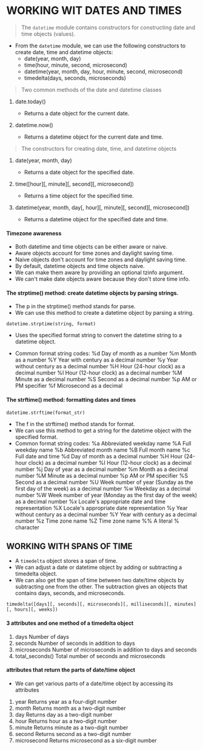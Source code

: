 # WORKING WIT DATES AND TIMES
> The `datetime` module contains constructors for constructing date and time objects (values).

- From the `datetime` module, we can use the following constructors to create date, time and datetime objects:
    - date(year, month, day)
    - time(hour, minute, second, microsecond)
    - datetime(year, month, day, hour, minute, second, microsecond)
    - timedelta(days, seconds, microseconds)


> Two common methods of the date and datetime classes

1. date.today()
    - Returns a date object for the current date.

2. datetime.now()
    - Returns a datetime object for the current date and time.


> The constructors for creating date, time, and datetime objects

1. date(year, month, day)
    - Returns a date object for the specified date.

2. time([hour][, minute][, second][, microsecond])
    - Returns a time object for the specified time.

3. datetime(year, month, day[, hour][, minute][, second][, microsecond])
    - Returns a datetime object for the specified date and time.


#### Timezone awareness
- Both datetime and time objects can be either aware or naive.
- Aware objects account for time zones and daylight saving time.
- Naive objects don't account for time zones and daylight saving time.
- By default, datetime objects and time objects naive.
- We can make them aware by providing an optional tzinfo argument.
- We can't make date objects aware because they don't store time info.


#### The strptime() method: create datetime objects by parsing strings.
- The p in the strptime() method stands for parse.
- We can use this method to create a datetime object by parsing a string.

```
datetime.strptime(string, format)
```

- Uses the specified format string to convert the datetime string to a datetime object.

- Common format string codes:
    %d  Day of month as a number
    %m  Month as a number
    %Y  Year with century as a decimal number
    %y  Year without century as a decimal number
    %H  Hour (24-hour clock) as a decimal number
    %I  Hour (12-hour clock) as a decimal number
    %M  Minute as a decimal number
    %S  Second as a decimal number
    %p  AM or PM specifier
    %f  Microsecond as a decimal


#### The strftime() method: formatting dates and times

```
datetime.strftime(format_str)
```
- The f in the strftime() method stands for format.
- We can use this method to get a string for the datetime object with the specified format.
- Common format string codes:
    %a  Abbreviated weekday name
    %A  Full weekday name
    %b  Abbreviated month name
    %B  Full month name
    %c  Full date and time
    %d  Day of month as a decimal number
    %H  Hour (24-hour clock) as a decimal number
    %I  Hour (12-hour clock) as a decimal number
    %j  Day of year as a decimal number
    %m  Month as a decimal number
    %M  Minute as a decimal number
    %p  AM or PM specifier
    %S  Second as a decimal number
    %U  Week number of year (Sunday as the first day of the week) as a decimal number
    %w  Weekday as a decimal number
    %W  Week number of year (Monday as the first day of the week) as a decimal number
    %x  Locale's appropriate date and time representation
    %X  Locale's appropriate date representation
    %y  Year without century as a decimal number
    %Y  Year with century as a decimal number
    %z  Time zone name
    %Z  Time zone name
    %%  A literal % character


## WORKING WITH SPANS OF TIME
- A `timedelta` object stores a span of time.
- We can adjust a date or datetime object by adding or subtracting a timedelta object.
- We can also get the span of time between two date/time objects by subtracting one from the other. The subtraction gives an objects that contains days, seconds, and microseconds.

```
timedelta([days][, seconds][, microseconds][, milliseconds][, minutes][, hours][, weeks])
```


#### 3 attributes and one method of a timedelta object
1. days
    Number of days
2. seconds
    Number of seconds in addition to days
3. microseconds
    Number of microseconds in addition to days and seconds
4. total_seconds()
    Total number of seconds and microseconds


#### attributes that return the parts of date/time object
- We can get various parts of a date/time object by accessing its attributes
1. year
    Returns year as a four-digit number
2. month
    Returns month as a two-digit number
3. day
    Returns day as a two-digit number
4. hour
    Returns hour as a two-digit number
5. minute
    Returns minute as a two-digit number
6. second
    Returns second as a two-digit number
7. microsecond
    Returns microsecond as a six-digit number

